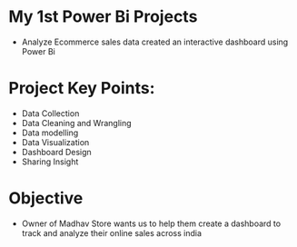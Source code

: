# My 1st Power Bi Projects
- Analyze Ecommerce sales data created an interactive dashboard using Power Bi
# Project Key Points:
- Data Collection
- Data Cleaning and Wrangling
- Data modelling
- Data Visualization
- Dashboard Design
- Sharing Insight
# Objective
- Owner of Madhav Store wants us to help them create a dashboard to track and analyze their online sales across india
